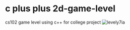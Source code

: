 # c plus plus 2d-game-level
cs102 game level using c++ for college project
![levely7ia](https://user-images.githubusercontent.com/93736300/182486808-3d6f2dfa-68c8-4905-b957-1d9a526be13c.png)
